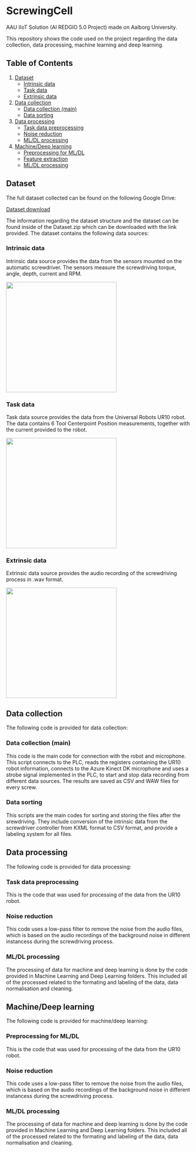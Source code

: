 # ScrewingCell

AAU IIoT Solution (AI REDGIO 5.0 Project) made on Aalborg University.

This repository shows the code used on the project regarding the data collection, data processing, machine learning and deep learning.

## Table of Contents
1. [Dataset](#dataset)
   - [Intrinsic data](#intrinsic-data)
   - [Task data](#task-data)
   - [Extrinsic data](#extrinsic-data)
2. [Data collection](#data-collection)
   - [Data collection (main)](#data-collection-main)
   - [Data sorting](#data-sorting)
3. [Data processing](#data-processing)
   - [Task data preprocessing](#task-data-preprocessing)
   - [Noise reduction](#noise-reduction)
   - [ML/DL processing](#ML/DL-processing)
4. [Machine/Deep learning](#Machine/Deep-learning)
   - [Preprocessing for ML/DL](#preprocessing)
   - [Feature extraction](#Feature-extraction)
   - [ML/DL processing](#ML/DL-processing)

## <a id="dataset"></a>Dataset
The full dataset collected can be found on the following Google Drive:

[Dataset download](https://drive.google.com/file/d/1yo6eICPlD_ZEKKhkYUrDPdh4wYatlIMv/view?usp=drive_link)

The information regarding the dataset structure and the dataset can be found inside of the Dataset.zip which can be downloaded with the link provided. The dataset contains the following data sources:

### <a id="intrinsic-data"></a>Intrinsic data
Intrinsic data source provides the data from the sensors mounted on the automatic screwdriver. The sensors measure the screwdriving torque, angle, depth, current and RPM.

<img src="./Images/Automatic_Screwdriver.jpg" width="300">

### <a id="task-data"></a>Task data
Task data source provides the data from the Universal Robots UR10 robot. The data contains 6 Tool Centerpoint Position measurements, together with the current provided to the robot.

<img src="./Images/UR10.jpg" width="300">

### <a id="extrinsic-data"></a>Extrinsic data
Extrinsic data source provides the audio recording of the screwdriving process in .wav format.

<img src="./Images/Azure_Kinect_DK.jpg" width="300">

## <a id="data-collection"></a>Data collection
The following code is provided for data collection:

### <a id="data-collection-main"></a>Data collection (main)
This code is the main code for connection with the robot and microphone. This script connects to the PLC, reads the registers containing the UR10 robot information, connects to the Azure Kinect DK microphone and uses a strobe signal implemented in the PLC, to start and stop data recording from different data sources. The results are saved as CSV and WAW files for every screw.

### <a id="data-sorting"></a>Data sorting

This scripts are the main codes for sorting and storing the files after the srewdriving. They include conversion of the intrinsic data from the screwdriver controller from KXML format to CSV format, and provide a labeling system for all files.

## <a id="data-processing"></a>Data processing
The following code is provided for data processing:

### <a id="task-data-preprocessing"></a>Task data preprocessing
This is the code that was used for processing of the data from the UR10 robot.

### <a id="noise-reduction"></a>Noise reduction

This code uses a low-pass filter to remove the noise from the audio files, which is based on the audio recordings of the background noise in different instancess during the screwdriving process.

### <a id="ML/DL-processing"></a>ML/DL processing

The processing of data for machine and deep learning is done by the code provided in Machine Learning and Deep Learning folders. This included all of the processed related to the formating and labeling of the data, data normalisation and cleaning.

## <a id="Machine/Deep-learning"></a>Machine/Deep learning
The following code is provided for machine/deep learning:

### <a id="preprocessing"></a>Preprocessing for ML/DL
This is the code that was used for processing of the data from the UR10 robot.

### <a id="noise-reduction"></a>Noise reduction

This code uses a low-pass filter to remove the noise from the audio files, which is based on the audio recordings of the background noise in different instancess during the screwdriving process.

### <a id="ML/DL-processing"></a>ML/DL processing

The processing of data for machine and deep learning is done by the code provided in Machine Learning and Deep Learning folders. This included all of the processed related to the formating and labeling of the data, data normalisation and cleaning.

